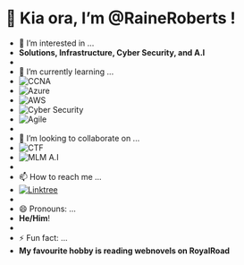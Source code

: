 # 👋 Kia ora, I’m **@RaineRoberts** !
- 👀 I’m interested in ...
- **Solutions, Infrastructure, Cyber Security, and A.I**
-
- 🌱 I’m currently learning ...
- ![CCNA](https://img.shields.io/badge/CCNA-Study%20in%20progress-blue)
- ![Azure](https://img.shields.io/badge/Azure-Learning-brightgreen)
- ![AWS](https://img.shields.io/badge/AWS-Learning-orange)
- ![Cyber Security](https://img.shields.io/badge/Cyber%20Security-Studying-red)
- ![Agile](https://img.shields.io/badge/Agile-Practicing-yellowgreen)
- 
- 💞️ I’m looking to collaborate on ...
- ![CTF](https://img.shields.io/badge/CTF-Open%20to%20collaborate-lightgrey)
- ![MLM A.I](https://img.shields.io/badge/MLM%20A.I-Interested-blue)
-
- 📫 How to reach me ...
- [![Linktree](https://img.shields.io/badge/Linktree-RAINE_Linktree-blue)](https://bit.ly/RAINE_Linktree)
-
- 😄 Pronouns: ...
- **He/Him**!
-
- ⚡ Fun fact: ...
- **My favourite hobby is reading webnovels on RoyalRoad**

<!---
RaineRoberts/RaineRoberts is a ✨ special ✨ repository because its `README.md` (this file) appears on your GitHub profile.
You can click the Preview link to take a look at your changes.
--->
